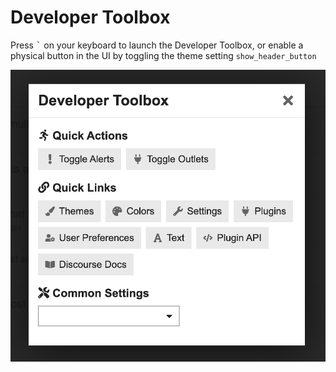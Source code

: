 # Developer Toolbox

Press <kbd>`</kbd> on your keyboard to launch the Developer Toolbox, or enable a physical button in the UI by toggling the theme setting <code>show_header_button</code>

![toolbox](.github/images/toolbox.png)